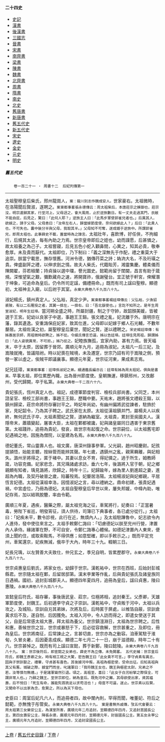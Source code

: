  



#### 二十四史

*   [史記](../a01/a01.md)
*   [漢書](../a02/a02.md)
*   [後漢書](../a03/a03.md)
*   [三國志](../a04/a04.md)
*   [晉書](../a05/a05.md)
*   [宋書](../a06/a06.md)
*   [南齊書](../a07/a07.md)
*   [梁書](../a08/a08.md)
*   [陳書](../a09/a09.md)
*   [魏書](../a10/a10.md)
*   [北齊書](../a11/a11.md)
*   [周書](../a12/a12.md)
*   [隋書](../a13/a13.md)
*   [南史](../a14/a14.md)
*   [北史](../a15/a15.md)
*   [舊唐書](../a16/a16.md)
*   [新唐書](../a17/a17.md)
*   [舊五代史](../a18/a18.md)
*   [新五代史](../a19/a19.md)
*   [宋史](../a20/a20.md)
*   [遼史](../a21/a21.md)
*   [金史](../a22/a22.md)
*   [元史](../a23/a23.md)
*   [明史](../a24/a24.md)


##### 舊五代史
　　`卷一百二十一 ‧ 周書十二`　`后妃列傳第一
`

* * *

太祖聖穆皇后柴氏，邢州龍崗人，`案：龍川別志作魏成安人。`世家豪右。太祖微時，在洛陽聞后賢淑，遂聘之。`案東都事畧張永德傳云：周太祖柴后，本唐莊宗之嬪御也，莊宗沒，明宗遣歸其家，行至河上，父母迓之，會大風雨，止於逆旅數日。有一丈夫走過其門，衣敝不能自庇，后見之，驚曰：「此何人耶？」逆旅主人曰：「此馬步軍使郭雀兒者也。」后異其人，欲嫁之，請于父母。父母恚曰：「汝帝左右人，歸當嫁節度使，奈何欲嫁此人？」后曰：「此貴人也，不可失也。囊中裝分半與父母，我取其半。」父母知不可奪，遂成婚于逆旅中。所謂郭雀兒，即周太祖也。此事薛史不載，蓋當時為之諱言。`太祖壯年，喜飲博，好任俠，不拘細行，后規其太過，每有內助之力焉。世宗皇帝即后之姪也，幼而謹愿，后甚憐之，故太祖養之為己子。太祖嘗寢，后見五色小蛇入顴鼻間，心異之，知其必貴，敬奉愈厚。未及貴而厭代。太祖即位，乃下制曰：「義之深無先于作配，禮之重莫大于追崇。朕當宁載思，撫存懷舊。河洲令德，猶傳荇菜之詩；媯汭大名，不及珩璜之貴。俾盛副笄之禮，以伸求劍之情。故夫人柴氏，代籍貽芳，湘靈集慶。體柔儀而陳闕翟，芬若椒蘭；持貞操以選中璫，譽光圖史。懿範尚留于閨閫，昌言有助于箴規。深惟望氣之艱，彌歎藏舟之速，將開寶祚，俄謝璧台。宜正號于軒宮，俾耀潛于坤象，可追命為皇后。仍令所司定諡，備禮冊命。」既而有司上諡曰聖穆。顯德初，太祖神主入廟，以后祔于其室。`永樂大典卷八千九百八十九。`

淑妃楊氏，鎮州真定人。父弘裕，真定少尹。`案東都事畧楊廷璋傳云：父弘裕，少漁貂裘陂，有以二石雁授之者，其翼一揜左，一揜右，曰：「吾北嶽使也。」言訖不知所之。是年生周室淑妃，明年生廷璋。`當河朔全盛之時，所屬封疆，制之于守帥，故韶顏美媛，皆被選于王宮。妃幼以良家子中選，事趙王王鎔。張文禮之亂，妃流離于外。唐明宗在藩，錄其遺逸。安重誨保庇妃家，致其仕進，父母即以妃嫁于鄉人石光輔，不數年嫠居。太祖佐漢之初，屬聖穆皇后棄世，聞妃之賢，遂以禮聘之。`宋史楊廷璋傳：有姊寡居京師，周祖微時欲聘之，姊不從。令媒氏傳言恐逼，姊以告廷璋。廷璋往見周祖，歸謂姊曰：「此人姿貌異常，不可拒。」姊乃從之。`妃睦族撫孤，宜家內助，甚有力焉。晉天褔末，卒于太原，因留葬于晉郊。廣順元年九月，追冊為淑妃。太祖凡一后三妃，及嵩陵就掩，皆議陪祔。時以妃喪在賊境，未及遷窆，世宗乃詔有司于嵩陵之側，預營一冢以虛之，俟賊平即議襄事。顯德元年夏，世宗征河東，果成素志焉。

妃兄廷璋，`案東都事畧：廷璋係淑妃之弟。續通鑑長編亦云：廷璋有姊為周太祖妃。俱與是書異。`早事太祖，即位累歷內職，出為晉州節度使。皇朝撫運，移鎮邢州，又改鄜州，受代歸闕，卒于私第。`永樂大典卷一千二百六十六。`

貴妃張氏，恆州真定人也。祖記，成德軍節度判官、檢校兵部尚書。父同芝，本州諮呈官、檢校工部尚書，事趙王王鎔，歷職中要。天祐末，趙將張文禮殺王鎔，以鎮州歸梁，莊宗命將符存審討平之。時妃年尚幼，有幽州偏將武從諫者，駐斾於家，見妃韶令，乃為其子聘之。武氏家在太原。太祖從漢祖鎮并門，屬楊夫人以疾終，無何武氏子卒，太祖素聞妃之賢，遂納為繼室。太祖貴，累封至吳國夫人。漢隱帝末，蕭牆變起，屠害大臣，太祖在鄴都被讒，妃與諸皇屬同日遇害于東京舊第。太祖踐祚，追冊為貴妃，發哀，故世宗有起復之命。世宗嗣位，以太祖舊宅即妃遇禍之地，因施為僧院，以皇建為名焉。`永樂大典卷八千九百八十九。`

德妃董氏，常山靈壽人也。祖文廣，唐深州錄事參軍。父光嗣，趙州昭慶尉。妃孩提頴悟，始能言聽，按絲管而能辨其聲。年七歲，遇鎮州之亂，親黨羇離，與妃相失。潞州牙將得之，匿于褚中。其妻以息女不育，得妃憐之，過于所生，姆教師箴，功容克備。妃家悲念，其兄瑀諸處求訪，垂六七年，後潞將入官于朝，妃之鄉親頗有知者，瑀見潞將，欣歸之，時年十三。妃歸踰年，嫁為里人劉進超之妻，進超為內職，及契丹破晉之歲，陷蕃歿焉。妃嫠居洛陽。太祖楊淑妃與妃鄉親，平居恆言妃德。太祖從漢祖幸洛，因憶淑妃之言，尋以禮納之。鼎命初建，張貴妃遇禍，中宮虛位，乃冊為德妃。太祖自聖穆皇后早世以來，屢失邦媛，中幃內助，唯妃存焉，加以結珮脫簪，率由令範。

廣順三年夏，遇疾，醫藥之際，屬太祖兖海之征，車駕將行，妃奏曰：「正當暑毒，勞陛下省巡，明發宵征，須人供待，司簿已下典事者，各已處分從行。」太祖曰：「妃疾未平，數令診視，此行在近，無煩內人。」及太祖駐蹕魯中，妃志欲令內人進侍，發中使往來言之。太祖手敕鄭仁誨曰：「切慮德妃以朕至兖州行營，津置內人承侍。緣諸軍在野，不可自安，令鄭仁誨專心體候。如德妃津置內人東來，便須上聞約住，或取索鞍馬，不得供應；如意堅確，即以手敕示之。」既而平定兖州，車駕還京，妃疾無減，俄卒于大內，時年三十九。輟朝三日。

妃長兄瑀，以左贊善大夫致仕，仲兄玄之，季兄自明，皆累歷郡守。`永樂大典卷八千九百八十九。`

世宗貞惠皇后劉氏，將家女也，幼歸于世宗。漢乾祐中，世宗在西班，后始封彭城縣君。世宗隨太祖在鄴，后留居邸第。漢末李業等作亂，后與貴妃張氏及諸皇族同日遇禍。國初，追封彭城郡夫人。顯德四年夏四月，追冊為皇后，諡曰貞惠，陵曰惠陵。`永樂大典卷八千九百八十九。`

宣懿皇后符氏，祖存審，事後唐武皇、莊宗，位極將相，追封秦王。父彥卿，天雄軍節度使，封魏王。后初適李守貞之子崇訓。漢乾祐中，守貞叛于河中，太祖以兵攻之，及城陷，崇訓自刃其弟妹，次將及后，后時匿于屏處，以帷箔自蔽，崇訓倉黃求后不及，遂自刎，后因獲免。太祖入河中，令人訪而得之，即遣女使送于其父，自是后常感太祖大惠，拜太祖為養父。世宗鎮澶淵日，太祖為世宗聘之。后性和惠，善候世宗之旨，世宗或暴怒于下，后必從容救解，世宗甚重之，及即位，冊為皇后。世宗將南征，后常諫止之，言甚切直，世宗亦為之動容。洎車駕駐于淮甸，久冒炎暑，后因憂恚成疾。顯德二年七月二十一日，崩于滋德殿，時年二十有六。世宗甚悼之。既而有司上諡曰宣懿，葬于新鄭，陵曰懿陵。`永樂大典卷八千九百八十九。　案：世宗後符后，即宣懿之女弟也，薛史不為立傳，未免闕畧。　五代史補：世宗皇后符氏，即魏王彥卿之女。時有相工視之大驚，密告魏王曰「此女貴不可言。」李守貞素有異志，因與子崇訓娶之，禮畢，守貞甚有喜色。其後據河中叛，高祖為樞密使，受命出征。后知高祖與其父有舊，城破之際，據堂門而坐，叱諸軍曰：「我符魏王女也，魏王與樞密太尉，兄弟之不若，汝等慎勿無禮。」于是諸軍聳然引退。頃之，高祖至，喜曰：「此女于白刃紛拏之際保全，可謂非常人也。」乃歸之魏王。至世宗即位，納為皇后。既免河中之難，其母欲使出家，資其褔壽，后不悅曰：「死生有命，誰能髡首跣足以求苟活也！」母度不可逼，遂止。世宗素以后賢，又聞命不以出家為念，愈賢之，所以為天下母也。`

史臣曰：周室后妃凡六人，而追冊者四，故中闈內則，罕得而聞，唯董妃、符后之懿範，亦無愧于彤管矣。`永樂大典卷八千九百八十九。　案是書無外戚傳，攷五代會要云：周太祖第三女樂安公主，為漢室所害，廣順元年二月追封，至顯德四年四月，又追封莒國長公主。第四女壽安公主，降張永德，廣順元年四月封，至顯德元年，封晉國長公主。第五女永寕公主，廣順元年九月追封，至顯德四年四月，又追封梁國長公主。`

* * *

 [上卷](120.md) / [舊五代史目錄](a18.md) / [下卷](122.md) /			  

    